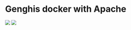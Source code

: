 Genghis docker with Apache
==========================


[![](https://images.microbadger.com/badges/image/talkspirit/genghis.svg)](https://microbadger.com/images/talkspirit/genghis "Get your own image badge on microbadger.com")
[![](https://images.microbadger.com/badges/version/talkspirit/genghis.svg)](https://microbadger.com/images/talkspirit/genghis "Get your own version badge on microbadger.com")
